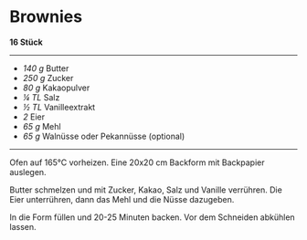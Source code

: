 # Brownies

**16 Stück**

---

- *140 g* Butter
- *250 g* Zucker
- *80 g* Kakaopulver
- *¼ TL* Salz
- *½ TL* Vanilleextrakt
- *2* Eier
- *65 g* Mehl
- *65 g* Walnüsse oder Pekannüsse (optional)

---

Ofen auf 165°C vorheizen. Eine 20x20 cm Backform mit Backpapier auslegen.

Butter schmelzen und mit Zucker, Kakao, Salz und Vanille verrühren. Die Eier unterrühren, dann das Mehl und die Nüsse
dazugeben.

In die Form füllen und 20-25 Minuten backen. Vor dem Schneiden abkühlen lassen.

